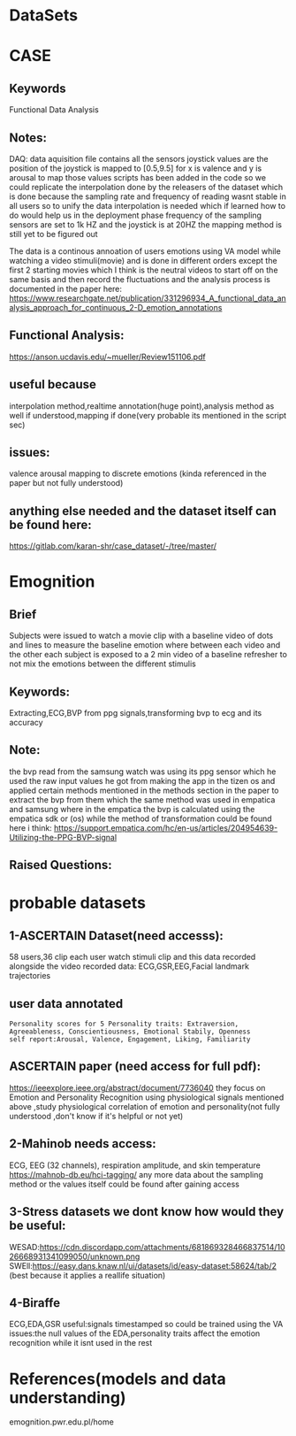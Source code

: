 # DataSets

# CASE
## Keywords
Functional Data Analysis
## Notes:
  DAQ: data aquisition file contains all the sensors
  joystick values are the position of the joystick is mapped to [0.5,9.5] for x is valence and y is arousal to map those values
  scripts has been added in the code so we could replicate the interpolation done by the releasers of the dataset which is done because the sampling rate and frequency     of reading wasnt stable in all users so to unify the data interpolation is needed which if learned how to do would help us in the deployment phase
  frequency of the sampling sensors are set to 1k HZ and the joystick is at 20HZ the mapping method is still yet to be figured out
  
The data is a continous annoation of users emotions using VA model while watching a video stimuli(movie) and is done in different orders except the first 2 starting movies which I think is the neutral videos to start off on the same basis and then record the fluctuations and the analysis process is documented in the paper here:
https://www.researchgate.net/publication/331296934_A_functional_data_analysis_approach_for_continuous_2-D_emotion_annotations

## Functional Analysis:
https://anson.ucdavis.edu/~mueller/Review151106.pdf

## useful because
interpolation method,realtime annotation(huge point),analysis method as well if understood,mapping if done(very probable its mentioned in the script sec)
## issues:
valence arousal mapping to discrete emotions (kinda referenced in the paper but not fully understood)

## anything else needed and the dataset itself can be found here:
https://gitlab.com/karan-shr/case_dataset/-/tree/master/

# Emognition
## Brief
  Subjects were issued to watch a movie clip with a baseline video of dots and lines to measure the baseline emotion where between each video and the other each subject is exposed to a 2 min video of a baseline refresher to not mix the emotions between the different stimulis
## Keywords:
Extracting,ECG,BVP from ppg signals,transforming bvp to ecg and its accuracy
## Note:
  the bvp read from the samsung watch was using its ppg sensor which he used the raw input values he got from making the app in the tizen os and applied certain methods mentioned in the methods section in the paper to extract the bvp from them which the same method was used in empatica and samsung where in the empatica the bvp  is calculated using the empatica sdk or (os) while the method of transformation could be found here i think:
  https://support.empatica.com/hc/en-us/articles/204954639-Utilizing-the-PPG-BVP-signal

## Raised Questions:

# probable datasets
## 1-ASCERTAIN Dataset(need accesss):
  58 users,36 clip
  each user watch stimuli clip and this data recorded alongside the video
  recorded data: ECG,GSR,EEG,Facial landmark trajectories
## user data annotated
    Personality scores for 5 Personality traits: Extraversion, Agreeableness, Conscientiousness, Emotional Stabily, Openness
    self report:Arousal, Valence, Engagement, Liking, Familiarity
## ASCERTAIN paper (need access for full pdf):
  https://ieeexplore.ieee.org/abstract/document/7736040
  they focus on Emotion and Personality Recognition using physiological signals mentioned above ,study physiological correlation of emotion and personality(not fully     understood ,don't know if it's helpful or not yet)
## 2-Mahinob needs access:
  ECG, EEG (32 channels), respiration amplitude, and skin temperature
  https://mahnob-db.eu/hci-tagging/
  any more data about the sampling method or the values itself could be found after gaining access
## 3-Stress datasets we dont know how would they be useful:
WESAD:https://cdn.discordapp.com/attachments/681869328466837514/1026668931341099050/unknown.png
SWEll:https://easy.dans.knaw.nl/ui/datasets/id/easy-dataset:58624/tab/2
(best because it applies a reallife situation)
## 4-Biraffe
  ECG,EDA,GSR
  useful:signals timestamped so could be trained using the VA
  issues:the null values of the EDA,personality traits affect the emotion recognition while it isnt used in the rest
# References(models and data understanding)
emognition.pwr.edu.pl/home
